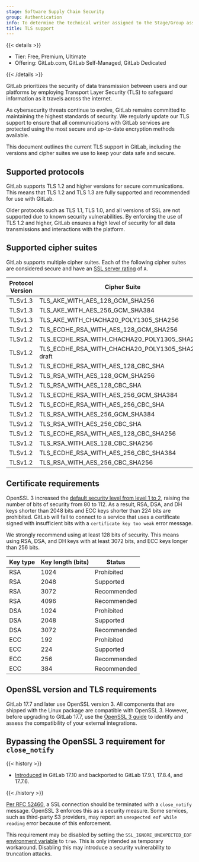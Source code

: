 ```yaml
---
stage: Software Supply Chain Security
group: Authentication
info: To determine the technical writer assigned to the Stage/Group associated with this page, see https://handbook.gitlab.com/handbook/product/ux/technical-writing/#assignments
title: TLS support
---
```


{{< details >}}

- Tier: Free, Premium, Ultimate
- Offering: GitLab.com, GitLab Self-Managed, GitLab Dedicated

{{< /details >}}

GitLab prioritizes the security of data transmission between users and our
platforms by employing Transport Layer Security (TLS) to safeguard information
as it travels across the internet.

As cybersecurity threats continue to evolve, GitLab remains committed to maintaining the
highest standards of security. We regularly update our TLS support to ensure
that all communications with GitLab services are protected using the most secure
and up-to-date encryption methods available.

This document outlines the current TLS support in GitLab, including the versions
and cipher suites we use to keep your data safe and secure.

## Supported protocols

GitLab supports TLS 1.2 and higher versions for secure communications. This
means that TLS 1.2 and TLS 1.3 are fully supported and recommended for use with
GitLab.

Older protocols such as TLS 1.1, TLS 1.0, and all versions of SSL are not
supported due to known security vulnerabilities. By enforcing the use of TLS 1.2
and higher, GitLab ensures a high level of security for all data transmissions
and interactions with the platform.

## Supported cipher suites

GitLab supports multiple cipher suites. Each of the following cipher suites are considered
secure and have an [SSL server rating](https://github.com/ssllabs/research/wiki/SSL-Server-Rating-Guide)
of `A`.

| Protocol Version | Cipher Suite |
|------------------|--------------|
| TLSv1.3 | TLS_AKE_WITH_AES_128_GCM_SHA256 |
| TLSv1.3 | TLS_AKE_WITH_AES_256_GCM_SHA384 |
| TLSv1.3 | TLS_AKE_WITH_CHACHA20_POLY1305_SHA256 |
| TLSv1.2 | TLS_ECDHE_RSA_WITH_AES_128_GCM_SHA256 |
| TLSv1.2 | TLS_ECDHE_RSA_WITH_CHACHA20_POLY1305_SHA256 |
| TLSv1.2 | TLS_ECDHE_RSA_WITH_CHACHA20_POLY1305_SHA256-draft |
| TLSv1.2 | TLS_ECDHE_RSA_WITH_AES_128_CBC_SHA |
| TLSv1.2 | TLS_RSA_WITH_AES_128_GCM_SHA256 |
| TLSv1.2 | TLS_RSA_WITH_AES_128_CBC_SHA |
| TLSv1.2 | TLS_ECDHE_RSA_WITH_AES_256_GCM_SHA384 |
| TLSv1.2 | TLS_ECDHE_RSA_WITH_AES_256_CBC_SHA |
| TLSv1.2 | TLS_RSA_WITH_AES_256_GCM_SHA384 |
| TLSv1.2 | TLS_RSA_WITH_AES_256_CBC_SHA |
| TLSv1.2 | TLS_ECDHE_RSA_WITH_AES_128_CBC_SHA256 |
| TLSv1.2 | TLS_RSA_WITH_AES_128_CBC_SHA256 |
| TLSv1.2 | TLS_ECDHE_RSA_WITH_AES_256_CBC_SHA384 |
| TLSv1.2 | TLS_RSA_WITH_AES_256_CBC_SHA256 |

## Certificate requirements

OpenSSL 3 increased the [default security level from level 1 to 2](https://docs.openssl.org/3.0/man3/SSL_CTX_set_security_level/#default-callback-behaviour),
raising the number of bits of security from 80 to 112. As a result, RSA, DSA, and
DH keys shorter than 2048 bits and ECC keys shorter than 224 bits are
prohibited. GitLab will fail to connect to a service that uses a certificate
signed with insufficient bits with a `certificate key too weak` error message.

We strongly recommend using at least 128 bits of security. This means using RSA,
DSA, and DH keys with at least 3072 bits, and ECC keys longer than 256 bits.

| Key type | Key length (bits) | Status      |
|----------|-------------------|-------------|
| RSA      | 1024              | Prohibited  |
| RSA      | 2048              | Supported   |
| RSA      | 3072              | Recommended |
| RSA      | 4096              | Recommended |
| DSA      | 1024              | Prohibited  |
| DSA      | 2048              | Supported   |
| DSA      | 3072              | Recommended |
| ECC      | 192               | Prohibited  |
| ECC      | 224               | Supported   |
| ECC      | 256               | Recommended |
| ECC      | 384               | Recommended |

## OpenSSL version and TLS requirements

GitLab 17.7 and later use OpenSSL version 3. All components that are shipped
with the Linux package are compatible with OpenSSL 3. However, before upgrading
to GitLab 17.7, use the [OpenSSL 3 guide](https://docs.gitlab.com/omnibus/settings/ssl/openssl_3.html)
to identify and assess the compatibility of your external integrations.

## Bypassing the OpenSSL 3 requirement for `close_notify`

{{< history >}}

- [Introduced](https://gitlab.com/gitlab-org/gitlab/-/merge_requests/181759) in GitLab 17.10 and backported to GitLab 17.9.1, 17.8.4, and 17.7.6.

{{< /history >}}

[Per RFC 52460](https://www.rfc-editor.org/rfc/rfc5246#section-7.2.1), a
SSL connection should be terminated with a `close_notify` message. OpenSSL
3 enforces this as a security measure. Some services, such as third-party S3 providers,
may report an `unexpected eof while reading` error because of this enforcement.

This requirement may be disabled by setting the
`SSL_IGNORE_UNEXPECTED_EOF` [environment variable](../administration/environment_variables.md) to `true`. This is only
intended as temporary workaround. Disabling this may introduce a security
vulnerability to truncation attacks.
